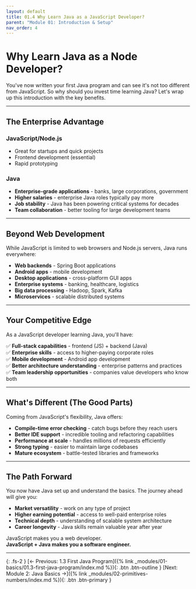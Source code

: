 ```yaml
---
layout: default
title: 01.4 Why Learn Java as a JavaScript Developer?
parent: "Module 01: Introduction & Setup"
nav_order: 4
---
```


# Why Learn Java as a Node Developer?

You've now written your first Java program and can see it's not too different from JavaScript. So why should you invest time learning Java? Let's wrap up this introduction with the key benefits.

---

## The Enterprise Advantage

### JavaScript/Node.js

- Great for startups and quick projects
- Frontend development (essential)
- Rapid prototyping

### Java

- **Enterprise-grade applications** - banks, large corporations, government
- **Higher salaries** - enterprise Java roles typically pay more
- **Job stability** - Java has been powering critical systems for decades
- **Team collaboration** - better tooling for large development teams

---

## Beyond Web Development

While JavaScript is limited to web browsers and Node.js servers, Java runs everywhere:

- **Web backends** - Spring Boot applications
- **Android apps** - mobile development
- **Desktop applications** - cross-platform GUI apps
- **Enterprise systems** - banking, healthcare, logistics
- **Big data processing** - Hadoop, Spark, Kafka
- **Microservices** - scalable distributed systems

---

## Your Competitive Edge

As a JavaScript developer learning Java, you'll have:

✅ **Full-stack capabilities** - frontend (JS) + backend (Java)  
✅ **Enterprise skills** - access to higher-paying corporate roles  
✅ **Mobile development** - Android app development  
✅ **Better architecture understanding** - enterprise patterns and practices  
✅ **Team leadership opportunities** - companies value developers who know both

---

## What's Different (The Good Parts)

Coming from JavaScript's flexibility, Java offers:

- **Compile-time error checking** - catch bugs before they reach users
- **Better IDE support** - incredible tooling and refactoring capabilities
- **Performance at scale** - handles millions of requests efficiently
- **Strong typing** - easier to maintain large codebases
- **Mature ecosystem** - battle-tested libraries and frameworks

---

## The Path Forward

You now have Java set up and understand the basics. The journey ahead will give you:

- **Market versatility** - work on any type of project
- **Higher earning potential** - access to well-paid enterprise roles
- **Technical depth** - understanding of scalable system architecture
- **Career longevity** - Java skills remain valuable year after year

JavaScript makes you a web developer.  
**JavaScript + Java makes you a software engineer.**

---

{: .fs-2 }
[← Previous: 1.3 First Java Program]({% link _modules/01-basics/01.3-first-java-program/index.md %}){: .btn .btn-outline }
[Next: Module 2: Java Basics →]({% link _modules/02-primitives-numbers/index.md %}){: .btn .btn-primary }
